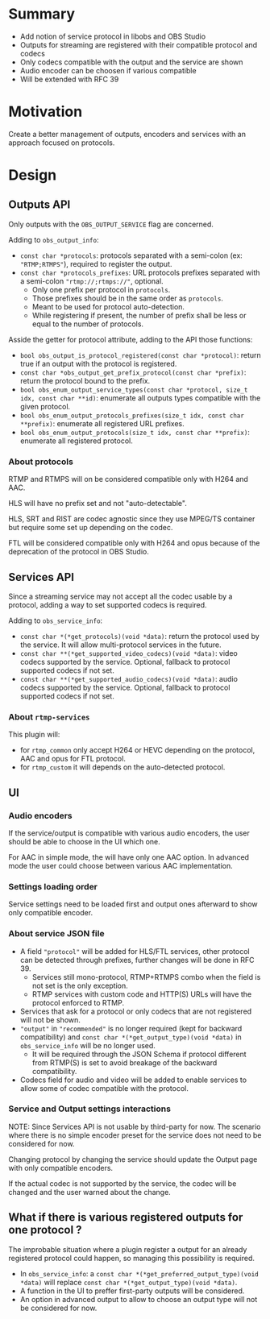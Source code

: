 # Summary
- Add notion of service protocol in libobs and OBS Studio
- Outputs for streaming are registered with their compatible protocol and codecs
- Only codecs compatible with the output and the service are shown
- Audio encoder can be choosen if various compatible
- Will be extended with RFC 39

# Motivation
Create a better management of outputs, encoders and services with an approach focused on protocols.

# Design

## Outputs API
Only outputs with the `OBS_OUTPUT_SERVICE` flag are concerned.

Adding to `obs_output_info`:
- `const char *protocols`: protocols separated with a semi-colon (ex: `"RTMP;RTMPS"`), required to register the output.
- `const char *protocols_prefixes`: URL protocols prefixes separated with a semi-colon `"rtmp://;rtmps://"`, optional.
  - Only one prefix per protocol in `protocols`.
  - Those prefixes should be in the same order as `protocols`.
  - Meant to be used for protocol auto-detection.
  - While registering if present, the number of prefix shall be less or equal to the number of protocols.

Asside the getter for protocol attribute, adding to the API those functions:
- `bool obs_output_is_protocol_registered(const char *protocol)`: return true if an output with the protocol is registered.
- `const char *obs_output_get_prefix_protocol(const char *prefix)`: return the protocol bound to the prefix.
- `bool obs_enum_output_service_types(const char *protocol, size_t idx, const char **id)`: enumerate all outputs types compatible with the given protocol.
- `bool obs_enum_output_protocols_prefixes(size_t idx, const char **prefix)`: enumerate all registered URL prefixes.
- `bool obs_enum_output_protocols(size_t idx, const char **prefix)`: enumerate all registered protocol.

### About protocols
RTMP and RTMPS will on be considered compatible only with H264 and AAC.

HLS will have no prefix set and not "auto-detectable".

HLS, SRT and RIST are codec agnostic since they use MPEG/TS container but require some set up depending on the codec.

FTL will be considered compatible only with H264 and opus because of the deprecation of the protocol in OBS Studio.

## Services API
Since a streaming service may not accept all the codec usable by a protocol, adding a way to set supported codecs is required.

Adding to `obs_service_info`:
- `const char *(*get_protocols)(void *data)`: return the protocol used by the service. It will allow multi-protocol services in the future.
- `const char **(*get_supported_video_codecs)(void *data)`: video codecs supported by the service. Optional, fallback to protocol supported codecs if not set.
- `const char **(*get_supported_audio_codecs)(void *data)`: audio codecs supported by the service. Optional, fallback to protocol supported codecs if not set.

### About `rtmp-services`

This plugin will:
- for `rtmp_common` only accept H264 or HEVC depending on the protocol, AAC and opus for FTL protocol.
- for `rtmp_custom` it will depends on the auto-detected protocol.

## UI

### Audio encoders
If the service/output is compatible with various audio encoders, the user should be able to choose in the UI which one.

For AAC in simple mode, the will have only one AAC option.
In advanced mode the user could choose between various AAC implementation.


### Settings loading order

Service settings need to be loaded first and output ones afterward to show only compatible encoder.

### About service JSON file

- A field `"protocol"` will be added for HLS/FTL services, other protocol can be detected through prefixes, further changes will be done in RFC 39.
  - Services still mono-protocol, RTMP+RTMPS combo when the field is not set is the only exception.
  - RTMP services with custom code and HTTP(S) URLs will have the protocol enforced to RTMP.
- Services that ask for a protocol or only codecs that are not registered will not be shown.
- `"output"` in `"recommended"` is no longer required (kept for backward compatibility) and `const char *(*get_output_type)(void *data)` in `obs_service_info` will be no longer used.
    - It will be required through the JSON Schema if protocol different from RTMP(S) is set to avoid breakage of the backward compatibility.
- Codecs field for audio and video will be added to enable services to allow some of codec compatible with the protocol.

### Service and Output settings interactions
NOTE: Since Services API is not usable by third-party for now. The scenario where there is no simple encoder preset for the service does not need to be considered for now.

Changing protocol by changing the service should update the Output page with only compatible encoders.

If the actual codec is not supported by the service, the codec will be changed and the user warned about the change.

## What if there is various registered outputs for one protocol ?

The improbable situation where a plugin register a output for an already registered protocol could happen, so managing this possibility is required.

- In `obs_service_info`: a `const char *(*get_preferred_output_type)(void *data)` will replace `const char *(*get_output_type)(void *data)`.
- A function in the UI to preffer first-party outputs will be considered.
- An option in advanced output to allow to choose an output type will not be considered for now.